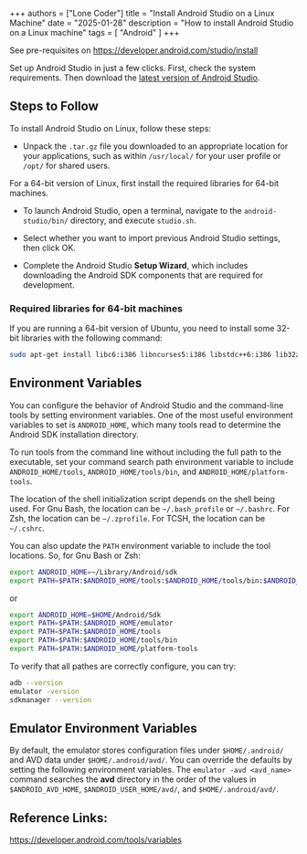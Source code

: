 +++
authors = ["Lone Coder"]
title = "Install Android Studio on a Linux Machine"
date = "2025-01-28"
description = "How to install Android Studio on a Linux machine"
tags = [
    "Android"
]
+++

See pre-requisites on https://developer.android.com/studio/install

Set up Android Studio in just a few clicks. First, check the system requirements. Then download the [latest version of Android Studio](https://developer.android.com/studio).

## Steps to Follow

To install Android Studio on Linux, follow these steps:

* Unpack the `.tar.gz` file you downloaded to an appropriate location for your applications, such as within `/usr/local/` for your user profile or `/opt/` for shared users.

For a 64-bit version of Linux, first install the required libraries for 64-bit machines.

* To launch Android Studio, open a terminal, navigate to the `android-studio/bin/` directory, and execute `studio.sh`.

* Select whether you want to import previous Android Studio settings, then click OK.

* Complete the Android Studio **Setup Wizard**, which includes downloading the Android SDK components that are required for development.

### Required libraries for 64-bit machines 

If you are running a 64-bit version of Ubuntu, you need to install some 32-bit libraries with the following command:

```bash
sudo apt-get install libc6:i386 libncurses5:i386 libstdc++6:i386 lib32z1 libbz2-1.0:i386
```

## Environment Variables

You can configure the behavior of Android Studio and the command-line tools by setting environment variables. One of the most useful environment variables to set is `ANDROID_HOME`, which many tools read to determine the Android SDK installation directory. 

To run tools from the command line without including the full path to the executable, set your command search path environment variable to include `ANDROID_HOME/tools`, `ANDROID_HOME/tools/bin`, and `ANDROID_HOME/platform-tools`.

The location of the shell initialization script depends on the shell being used. For Gnu Bash, the location can be `~/.bash_profile` or `~/.bashrc`. For Zsh, the location can be `~/.zprofile`. For TCSH, the location can be `~/.cshrc`.

You can also update the `PATH` environment variable to include the tool locations. So, for Gnu Bash or Zsh:

```bash
export ANDROID_HOME=~/Library/Android/sdk
export PATH=$PATH:$ANDROID_HOME/tools:$ANDROID_HOME/tools/bin:$ANDROID_HOME/platform-tools
```
or

```bash
export ANDROID_HOME=$HOME/Android/Sdk
export PATH=$PATH:$ANDROID_HOME/emulator
export PATH=$PATH:$ANDROID_HOME/tools
export PATH=$PATH:$ANDROID_HOME/tools/bin
export PATH=$PATH:$ANDROID_HOME/platform-tools
```

To verify that all pathes are correctly configure, you can try:
```bash
adb --version
emulator -version
sdkmanager --version
```

## Emulator Environment Variables

By default, the emulator stores configuration files under `$HOME/.android/` and AVD data under `$HOME/.android/avd/`. You can override the defaults by setting the following environment variables. The `emulator -avd <avd_name>` command searches the **avd** directory in the order of the values in `$ANDROID_AVD_HOME`, `$ANDROID_USER_HOME/avd/`, and `$HOME/.android/avd/`.

## Reference Links:

https://developer.android.com/tools/variables